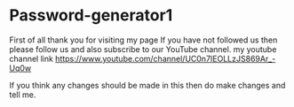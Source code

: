 # Password-generator1

First of all thank you for visiting my page If you have not followed us then please follow us and also subscribe to our YouTube channel.
my youtube channel link 
https://www.youtube.com/channel/UC0n7IEOLLzJS869Ar_-Uq0w

If you think any changes should be made in this then do make changes and tell me.
